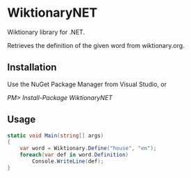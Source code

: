 WiktionaryNET
=============

Wiktionary library for .NET.

Retrieves the definition of the given word from wiktionary.org.

Installation
------------
Use the NuGet Package Manager from Visual Studio, or

*PM> Install-Package WiktionaryNET*

Usage
------------
```c#
static void Main(string[] args)
{
    var word = Wiktionary.Define("house", "en");
    foreach(var def in word.Definition)
        Console.WriteLine(def);
}
```
